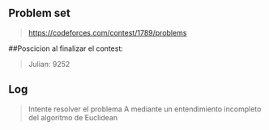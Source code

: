 ## Problem set
> https://codeforces.com/contest/1789/problems

##Poscicion al finalizar el contest:
> Julian: 9252
## Log
> Intente resolver el problema A mediante un entendimiento incompleto del algoritmo de Euclidean

